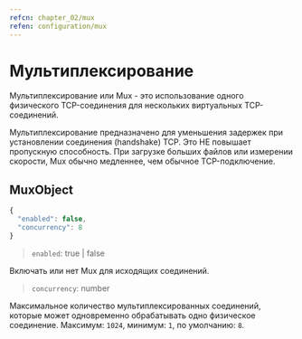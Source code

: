 ```yaml
---
refcn: chapter_02/mux
refen: configuration/mux
---
```


# Мультиплексирование

Мультиплексирование или Mux - это использование одного физического TCP-соединения для нескольких виртуальных TCP-соединений.

Мультиплексирование предназначено для уменьшения задержек при установлении соединения (handshake) TCP. Это НЕ повышает пропускную способность. При загрузке больших файлов или измерении скорости, Mux обычно медленнее, чем обычное TCP-подключение.

## MuxObject

```javascript
{
  "enabled": false,
  "concurrency": 8
}
```

> `enabled`: true | false

Включать или нет Mux для исходящих соединений.

> `concurrency`: number

Максимальное количество мультиплексированных соединений, которые может одновременно обрабатывать одно физическое соединение. Максимум: `1024`, минимум: `1`, по умолчанию: `8`.